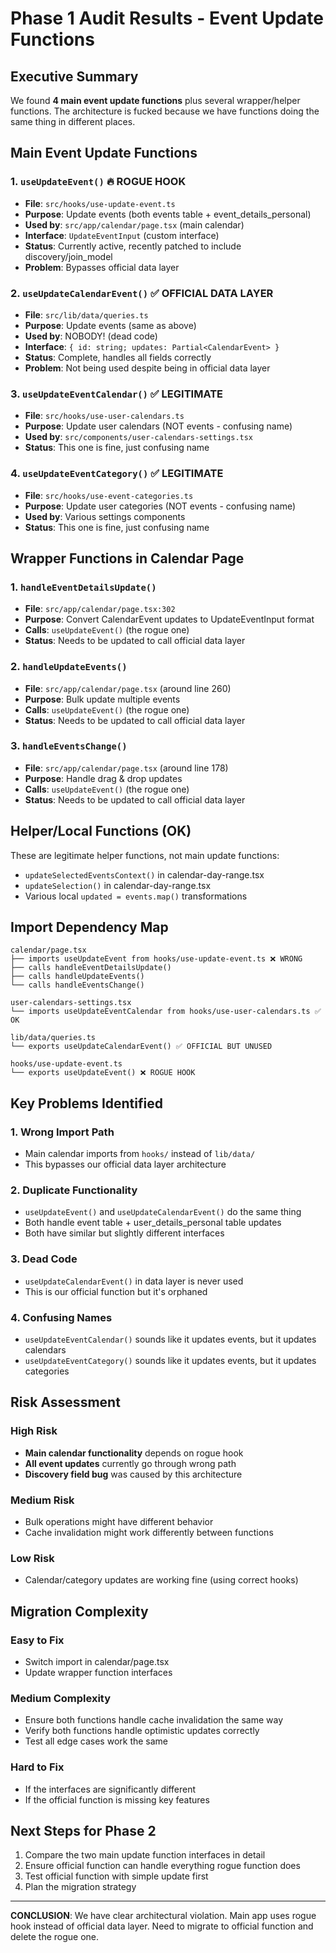 # Phase 1 Audit Results - Event Update Functions

## Executive Summary
We found **4 main event update functions** plus several wrapper/helper functions. The architecture is fucked because we have functions doing the same thing in different places.

## Main Event Update Functions

### 1. `useUpdateEvent()` 🔥 ROGUE HOOK
- **File**: `src/hooks/use-update-event.ts`
- **Purpose**: Update events (both events table + event_details_personal)
- **Used by**: `src/app/calendar/page.tsx` (main calendar)
- **Interface**: `UpdateEventInput` (custom interface)
- **Status**: Currently active, recently patched to include discovery/join_model
- **Problem**: Bypasses official data layer

### 2. `useUpdateCalendarEvent()` ✅ OFFICIAL DATA LAYER
- **File**: `src/lib/data/queries.ts`
- **Purpose**: Update events (same as above)
- **Used by**: NOBODY! (dead code)
- **Interface**: `{ id: string; updates: Partial<CalendarEvent> }`
- **Status**: Complete, handles all fields correctly
- **Problem**: Not being used despite being in official data layer

### 3. `useUpdateEventCalendar()` ✅ LEGITIMATE
- **File**: `src/hooks/use-user-calendars.ts`
- **Purpose**: Update user calendars (NOT events - confusing name)
- **Used by**: `src/components/user-calendars-settings.tsx`
- **Status**: This one is fine, just confusing name

### 4. `useUpdateEventCategory()` ✅ LEGITIMATE
- **File**: `src/hooks/use-event-categories.ts`
- **Purpose**: Update user categories (NOT events - confusing name)
- **Used by**: Various settings components
- **Status**: This one is fine, just confusing name

## Wrapper Functions in Calendar Page

### 1. `handleEventDetailsUpdate()`
- **File**: `src/app/calendar/page.tsx:302`
- **Purpose**: Convert CalendarEvent updates to UpdateEventInput format
- **Calls**: `useUpdateEvent()` (the rogue one)
- **Status**: Needs to be updated to call official data layer

### 2. `handleUpdateEvents()`
- **File**: `src/app/calendar/page.tsx` (around line 260)
- **Purpose**: Bulk update multiple events
- **Calls**: `useUpdateEvent()` (the rogue one)
- **Status**: Needs to be updated to call official data layer

### 3. `handleEventsChange()`
- **File**: `src/app/calendar/page.tsx` (around line 178)
- **Purpose**: Handle drag & drop updates
- **Calls**: `useUpdateEvent()` (the rogue one)
- **Status**: Needs to be updated to call official data layer

## Helper/Local Functions (OK)
These are legitimate helper functions, not main update functions:

- `updateSelectedEventsContext()` in calendar-day-range.tsx
- `updateSelection()` in calendar-day-range.tsx
- Various local `updated = events.map()` transformations

## Import Dependency Map

```
calendar/page.tsx
├── imports useUpdateEvent from hooks/use-update-event.ts ❌ WRONG
├── calls handleEventDetailsUpdate()
├── calls handleUpdateEvents()
└── calls handleEventsChange()

user-calendars-settings.tsx
└── imports useUpdateEventCalendar from hooks/use-user-calendars.ts ✅ OK

lib/data/queries.ts
└── exports useUpdateCalendarEvent() ✅ OFFICIAL BUT UNUSED

hooks/use-update-event.ts
└── exports useUpdateEvent() ❌ ROGUE HOOK
```

## Key Problems Identified

### 1. Wrong Import Path
- Main calendar imports from `hooks/` instead of `lib/data/`
- This bypasses our official data layer architecture

### 2. Duplicate Functionality
- `useUpdateEvent()` and `useUpdateCalendarEvent()` do the same thing
- Both handle event table + user_details_personal table updates
- Both have similar but slightly different interfaces

### 3. Dead Code
- `useUpdateCalendarEvent()` in data layer is never used
- This is our official function but it's orphaned

### 4. Confusing Names
- `useUpdateEventCalendar()` sounds like it updates events, but it updates calendars
- `useUpdateEventCategory()` sounds like it updates events, but it updates categories

## Risk Assessment

### High Risk
- **Main calendar functionality** depends on rogue hook
- **All event updates** currently go through wrong path
- **Discovery field bug** was caused by this architecture

### Medium Risk
- Bulk operations might have different behavior
- Cache invalidation might work differently between functions

### Low Risk
- Calendar/category updates are working fine (using correct hooks)

## Migration Complexity

### Easy to Fix
- Switch import in calendar/page.tsx
- Update wrapper function interfaces

### Medium Complexity
- Ensure both functions handle cache invalidation the same way
- Verify both functions handle optimistic updates correctly
- Test all edge cases work the same

### Hard to Fix
- If the interfaces are significantly different
- If the official function is missing key features

## Next Steps for Phase 2
1. Compare the two main update function interfaces in detail
2. Ensure official function can handle everything rogue function does
3. Test official function with simple update first
4. Plan the migration strategy

---

**CONCLUSION**: We have clear architectural violation. Main app uses rogue hook instead of official data layer. Need to migrate to official function and delete the rogue one.